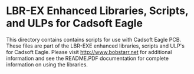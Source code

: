 LBR-EX Enhanced Libraries, Scripts, and ULPs for Cadsoft Eagle
==============================================================
This directory contains contains scripts for use with Cadsoft Eagle PCB.
These files are part of the LBR-EXE enhanced libraries, scripts and
ULP's for Cadsoft Eagle. Please visit http://www.bobstarr.net for
additional information and see the README.PDF documentation for complete
information on using the libraries.
